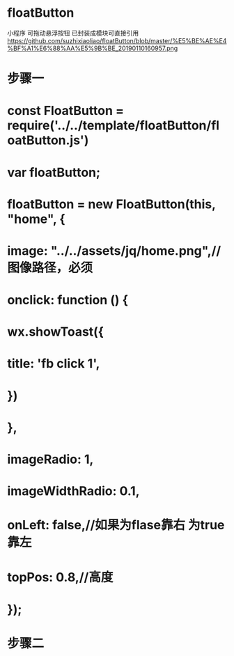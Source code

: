 # floatButton
小程序 可拖动悬浮按钮 已封装成模块可直接引用
https://github.com/suzhixiaoliao/floatButton/blob/master/%E5%BE%AE%E4%BF%A1%E6%88%AA%E5%9B%BE_20190110160957.png

# 步骤一
# const FloatButton = require('../../template/floatButton/floatButton.js')
# var floatButton;
#     floatButton = new FloatButton(this, "home", {
#        image: "../../assets/jq/home.png",//图像路径，必须
#       onclick: function () {
#         wx.showToast({
#           title: 'fb click 1',
#         })
#       },
#       imageRadio: 1,
#      imageWidthRadio: 0.1,
#       onLeft: false,//如果为flase靠右 为true靠左
#       topPos: 0.8,//高度
#     });
# 步骤二
# <import src="../../template/floatButton/floatButton.wxml" />
# <template is="floatButton" data="{{...home}}" />
# 步骤三
# @import '../../template/floatButton/floatButton.wxss';
